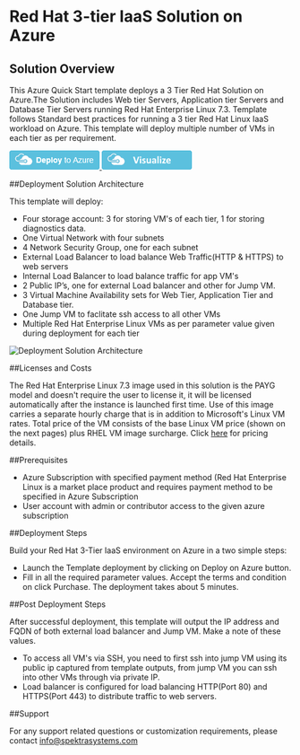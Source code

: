# Red Hat 3-tier IaaS Solution on Azure 
## Solution Overview 
This Azure Quick Start template deploys a 3 Tier Red Hat Solution on Azure.The Solution includes Web tier Servers, Application tier Servers and Database Tier Servers running Red Hat Enterprise Linux 7.3. Template follows Standard best practices for running a 3 tier Red Hat Linux IaaS workload on Azure. This template will deploy multiple number of VMs in each tier as per requirement. 

<a href="https://portal.azure.com/#create/Microsoft.Template/uri/https%3A%2F%2Fraw.githubusercontent.com%2FSpektraSystems%2Fredhat-3tier-architecture%2Fmaster%2Fazuredeploy.json" target="_blank">
<img src="https://raw.githubusercontent.com/Azure/azure-quickstart-templates/master/1-CONTRIBUTION-GUIDE/images/deploytoazure.png"/>
</a>
<a href="http://armviz.io/#/?load=https%3A%2F%2Fraw.githubusercontent.com%2FSpektraSystems%2Fredhat-3tier-architecture%2Fmasterhttps://raw.githubusercontent.com/SpektraSystems/redhat-3tier-architecture/master/azuredeploy.json" target="_blank">
<img src="https://raw.githubusercontent.com/Azure/azure-quickstart-templates/master/1-CONTRIBUTION-GUIDE/images/visualizebutton.png"/>
</a> 

 
##Deployment Solution Architecture 

This template will deploy: 

- Four storage account: 3 for storing VM's of each tier, 1 for storing diagnostics data.
-	One Virtual Network with four subnets
- 4 Network Security Group, one for each subnet
-	External Load Balancer to load balance Web Traffic(HTTP & HTTPS) to web servers
- Internal Load Balancer to load balance traffic for app VM's
-	2 Public IP’s, one for external Load balancer and other for Jump VM. 
-	3 Virtual Machine Availability sets for Web Tier, Application Tier and Database tier.
-	One Jump VM to faclitate ssh access to all other VMs
-	Multiple Red Hat Enterprise Linux VMs as per parameter value given during deployment for each tier

![Deployment Solution Architecture](https://github.com/SpektraSystems/redhat-3tier-architecture/blob/master/images/architecture.png?raw=true)

##Licenses and Costs 

The Red Hat Enterprise Linux 7.3 image used in this solution is the PAYG model and doesn't require the user to license it, it will be licensed automatically after the instance is launched first time. Use of this image carries a separate hourly charge that is in addition to Microsoft's Linux VM rates. Total price of the VM consists of the base Linux VM price (shown on the next pages) plus RHEL VM image surcharge.  Click [here](https://azure.microsoft.com/en-us/pricing/details/virtual-machines/red-hat/) for pricing details.

##Prerequisites 

- Azure Subscription with specified payment method (Red Hat Enterprise Linux is a market place product and requires payment method to be specified in Azure Subscription
-	User account with admin or contributor access to the given azure subscription

##Deployment Steps  

Build your Red Hat 3-Tier IaaS environment on Azure in a two simple steps:  
- Launch the Template deployment by clicking on Deploy on Azure button. 
- Fill in all the required parameter values. Accept the terms and condition on click Purchase. The deployment takes about 5 minutes. 

##Post Deployment Steps 

After successful deployment, this template will output the IP address and FQDN of both external load balancer and Jump VM. Make a note of these values.

- To access all VM's via SSH, you need to first ssh into jump VM using its public ip captured from template outputs, from jump VM you can ssh into other VMs through via private IP.
- Load balancer is configured for load balancing HTTP(Port 80) and HTTPS(Port 443) to distribute traffic to web servers. 

##Support 

For any support related questions or customization requirements, please contact info@spektrasystems.com



